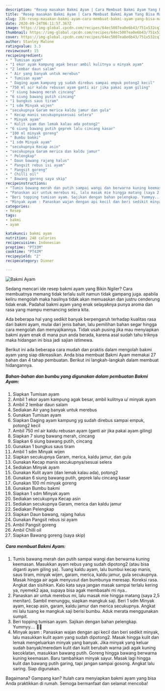 ```yaml
---
description: "Resep masakan Bakmi Ayam | Cara Membuat Bakmi Ayam Yang Bisa Manjain Lidah"
title: "Resep masakan Bakmi Ayam | Cara Membuat Bakmi Ayam Yang Bisa Manjain Lidah"
slug: 336-resep-masakan-bakmi-ayam-cara-membuat-bakmi-ayam-yang-bisa-manjain-lidah
date: 2020-09-24T06:11:57.367Z
image: https://img-global.cpcdn.com/recipes/64ec5007ea0e6b43/751x532cq70/bakmi-ayam-foto-resep-utama.jpg
thumbnail: https://img-global.cpcdn.com/recipes/64ec5007ea0e6b43/751x532cq70/bakmi-ayam-foto-resep-utama.jpg
cover: https://img-global.cpcdn.com/recipes/64ec5007ea0e6b43/751x532cq70/bakmi-ayam-foto-resep-utama.jpg
author: Stanley Malone
ratingvalue: 3.3
reviewcount: 15
recipeingredient:
- " Tumisan ayam"
- "1 ekor ayam kampung agak besar ambil kulitnya u minyak ayam"
- "2 lembar daun salam"
- " Air yang banyak untuk merebus"
- " Tumisan ayam"
- " Daging ayam kampung yg sudah direbus sampai empuk potong2 kecil"
- "750 ml air kaldu rebusan ayam ganti air jika pakai ayam giling"
- "7 siung bawang merah cincang"
- "6 siung bawang putih cincang"
- "1 bungkus saus tiram"
- "1 sdm Minyak wijen"
- "secukupnya Garam merica kaldu jamur dan gula"
- " Kecap manis secukupnyasesuai selera"
- " Minyak ayam"
- " Kulit ayam dan lemak kalau ada potong2"
- "6 siung bawang putih geprek lalu cincang kasar"
- "100 ml minyak goreng"
- " Bumbu bakmi"
- "1 sdm Minyak ayam"
- "secukupnya Kecap asin"
- "secukupnya Garam merica dan kaldu jamur"
- " Pelengkap"
- " Daun bawang rajang halus"
- " Pangsit rebus isi ayam"
- " Pangsit goreng"
- " Chilli oil"
- " Bawang goreng saya skip"
recipeinstructions:
- "Tumis bawang merah dan putih sampai wangi dan berwarna kuning keemasan. Masukkan ayam rebus yang sudah dipotong2 (atau bisa diganti ayam giling ya). Tuang kaldu ayam, lalu bumbui kecap manis, saus tiram, minyak wijen, garam, merica, kaldu jamur, gula secukupnya. Masak hingga air agak menyusut dan bumbunya meresap. Koreksi rasa. Angkat dan sisihkan. Kalo kata saya jangan masak sampai terlalu kering ya, nyemek2 ajaa, supaya bisa agak membasahi mi nya.."
- "Panaskan air untuk merebus mi, lalu masak mie hingga matang (saya 2,5 menitan). Sambil menunggu, siapkan mangkuk saji. Beri 1 sdm Minyak ayam, kecap asin, garam, kaldu jamur dan merica secukupnya. Angkat mi lalu tuang ke mangkuk saji berisi bumbu. Aduk merata menggunakan sumpit."
- "Beri topping tumisan ayam. Sajikan dengan bahan pelengkap. Yummyy.... 🤤🤤"
- "Minyak ayam : Panaskan wajan dengan api kecil dan beri sedikit minyak, lalu masukkan kulit ayam yang sudah dipotong2. Masak hingga kulit dan lemak mengeluarkan minyak yang banyak. Jika minyak yang keluar sudah banyak/meredam kulit dan kulit berubah warna jadi agak kuning kecoklatan, masukkan bawang putih. Goreng hingga bawang berwarna kuning keemasan. Baru tambahkan minyak sayur. Masak lagi hingga kulit dan bawang putih garing, tapi jangan sampai gosong. Angkat lalu saring. Siap digunakan."
categories:
- Resep
tags:
- bakmi
- ayam

katakunci: bakmi ayam 
nutrition: 248 calories
recipecuisine: Indonesian
preptime: "PT33M"
cooktime: "PT42M"
recipeyield: "2"
recipecategory: Dinner

---
```



![Bakmi Ayam](https://img-global.cpcdn.com/recipes/64ec5007ea0e6b43/751x532cq70/bakmi-ayam-foto-resep-utama.jpg)

Sedang mencari ide resep bakmi ayam yang Bikin Ngiler? Cara membuatnya memang tidak terlalu sulit namun tidak gampang juga. apabila keliru mengolah maka hasilnya tidak akan memuaskan dan justru cenderung tidak enak. Padahal bakmi ayam yang enak selayaknya punya aroma dan rasa yang mampu memancing selera kita.



Ada beberapa hal yang sedikit banyak berpengaruh terhadap kualitas rasa dari bakmi ayam, mulai dari jenis bahan, lalu pemilihan bahan segar hingga cara mengolah dan menyajikannya. Tidak usah pusing jika mau menyiapkan bakmi ayam enak di mana pun anda berada, karena asal sudah tahu triknya maka hidangan ini bisa jadi sajian istimewa.


Berikut ini ada beberapa cara mudah dan praktis dalam mengolah bakmi ayam yang siap dikreasikan. Anda bisa membuat Bakmi Ayam memakai 27 bahan dan 4 tahap pembuatan. Berikut ini langkah-langkah dalam membuat hidangannya.

<!--inarticleads1-->

##### Bahan-bahan dan bumbu yang digunakan dalam pembuatan Bakmi Ayam:

1. Siapkan  Tumisan ayam
1. Ambil 1 ekor ayam kampung agak besar, ambil kulitnya u/ minyak ayam
1. Ambil 2 lembar daun salam
1. Sediakan  Air yang banyak untuk merebus
1. Gunakan  Tumisan ayam
1. Siapkan  Daging ayam kampung yg sudah direbus sampai empuk, potong2 kecil
1. Ambil 750 ml air kaldu rebusan ayam (ganti air jika pakai ayam giling)
1. Siapkan 7 siung bawang merah, cincang
1. Siapkan 6 siung bawang putih, cincang
1. Gunakan 1 bungkus saus tiram
1. Ambil 1 sdm Minyak wijen
1. Siapkan secukupnya Garam, merica, kaldu jamur, dan gula
1. Gunakan  Kecap manis secukupnya/sesuai selera
1. Sediakan  Minyak ayam
1. Gunakan  Kulit ayam (dan lemak kalau ada), potong2
1. Gunakan 6 siung bawang putih, geprek lalu cincang kasar
1. Gunakan 100 ml minyak goreng
1. Gunakan  Bumbu bakmi
1. Siapkan 1 sdm Minyak ayam
1. Sediakan secukupnya Kecap asin
1. Sediakan secukupnya Garam, merica dan kaldu jamur
1. Sediakan  Pelengkap
1. Siapkan  Daun bawang, rajang halus
1. Gunakan  Pangsit rebus isi ayam
1. Ambil  Pangsit goreng
1. Ambil  Chilli oil
1. Siapkan  Bawang goreng (saya skip)




<!--inarticleads2-->

##### Cara membuat Bakmi Ayam:

1. Tumis bawang merah dan putih sampai wangi dan berwarna kuning keemasan. Masukkan ayam rebus yang sudah dipotong2 (atau bisa diganti ayam giling ya). Tuang kaldu ayam, lalu bumbui kecap manis, saus tiram, minyak wijen, garam, merica, kaldu jamur, gula secukupnya. Masak hingga air agak menyusut dan bumbunya meresap. Koreksi rasa. Angkat dan sisihkan. Kalo kata saya jangan masak sampai terlalu kering ya, nyemek2 ajaa, supaya bisa agak membasahi mi nya..
1. Panaskan air untuk merebus mi, lalu masak mie hingga matang (saya 2,5 menitan). Sambil menunggu, siapkan mangkuk saji. Beri 1 sdm Minyak ayam, kecap asin, garam, kaldu jamur dan merica secukupnya. Angkat mi lalu tuang ke mangkuk saji berisi bumbu. Aduk merata menggunakan sumpit.
1. Beri topping tumisan ayam. Sajikan dengan bahan pelengkap. Yummyy.... 🤤🤤
1. Minyak ayam : Panaskan wajan dengan api kecil dan beri sedikit minyak, lalu masukkan kulit ayam yang sudah dipotong2. Masak hingga kulit dan lemak mengeluarkan minyak yang banyak. Jika minyak yang keluar sudah banyak/meredam kulit dan kulit berubah warna jadi agak kuning kecoklatan, masukkan bawang putih. Goreng hingga bawang berwarna kuning keemasan. Baru tambahkan minyak sayur. Masak lagi hingga kulit dan bawang putih garing, tapi jangan sampai gosong. Angkat lalu saring. Siap digunakan.




Bagaimana? Gampang kan? Itulah cara menyiapkan bakmi ayam yang bisa Anda praktikkan di rumah. Semoga bermanfaat dan selamat mencoba!
